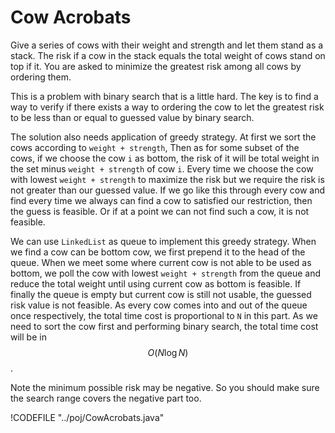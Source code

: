 # Cow Acrobats

Give a series of cows with their weight and strength and let them stand as a stack. The risk
if a cow in the stack equals the total weight of cows stand on top if it. You are asked to minimize
the greatest risk among all cows by ordering them.

This is a problem with binary search that is a little hard. The key is to find a way to verify if
there exists a way to ordering the cow to let the greatest risk to be less than or equal to guessed
value by binary search.

The solution also needs application of greedy strategy. At first we sort the cows according to `weight + strength`,
Then as for some subset of the cows, if we choose the cow `i` as bottom, the risk of it will be
total weight in the set minus `weight + strength` of cow `i`. Every time we choose the cow with lowest
`weight + strength` to maximize the risk but we require the risk is not greater than our guessed value.
If we go like this through every cow and find every time we always can find a cow to satisfied our restriction,
then the guess is feasible. Or if at a point we can not find such a cow, it is not feasible.

We can use `LinkedList` as queue to implement this greedy strategy. When we find a cow can be bottom cow,
we first prepend it to the head of the queue. When we meet some where current cow is not able to be used as bottom,
we poll the cow with lowest `weight + strength` from the queue and reduce the total weight until using current cow
as bottom is feasible. If finally the queue is empty but current cow is still not usable, the guessed risk value
is not feasible. As every cow comes into and out of the queue once respectively, the total time cost is
proportional to `N` in this part. As we need to sort the cow first and performing binary search, the total time cost
will be in $$O(N\log N)$$.

Note the minimum possible risk may be negative. So you should make sure the search range covers the negative part too.

!CODEFILE "../poj/CowAcrobats.java"
